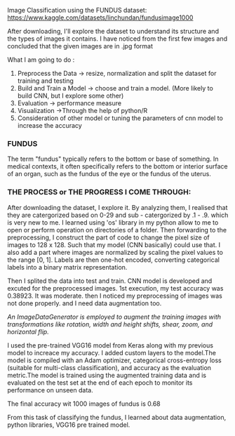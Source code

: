Image Classification using the FUNDUS dataset: https://www.kaggle.com/datasets/linchundan/fundusimage1000

After downloading, I'll explore the dataset to understand its structure and the types of images it contains. I have noticed from the first few images and concluded that the given images are in .jpg format

What I am going to do :
1) Preprocess the Data -> resize, normalization and split the dataset for training and testing
2) Build and Train a Model -> choose and train a model. (More likely to build CNN, but I explore some other)
3) Evaluation -> performance measure
4) Visualization ->Through the help of python/R
5) Consideration of other model or tuning the parameters of cnn model to increase the accuracy

### FUNDUS
The term "fundus" typically refers to the bottom or base of something. In medical contexts, it often specifically refers to the bottom or interior surface of an organ, such as the fundus of the eye or the fundus of the uterus.

### THE PROCESS or THE PROGRESS I COME THROUGH:
After downloading the dataset, I explore it. By analyzing them, I realised that they are catergorized based on 0-29 and sub - catergorized by .1 - .9. which is very new to me. I learned using 'os' library in my python allow to me to open or perform operation on directories of a folder.
Then forwarding to the preprocessing, I construct the part of code to change the pixel size of images to 128 x 128. Such that my model (CNN basically) could use that. I also add a part where images are normalized by scaling the pixel values to the range [0, 1]. Labels are then one-hot encoded, converting categorical labels into a binary matrix representation.

Then I splited the data into test and train. CNN model is developed and excuted for the preprocessed images. 1st execution, my test accuracy was 0.38923. It was moderate.  then I noticed my preprocessing of images was not done properly. and I need data augmentation too.

*An ImageDataGenerator is employed to augment the training images with transformations like rotation, width and height shifts, shear, zoom, and horizontal flip.*

I used the pre-trained VGG16 model from Keras along with my previous model to increace my accuracy. I added custom layers to the model.The model is compiled with an Adam optimizer, categorical cross-entropy loss (suitable for multi-class classification), and accuracy as the evaluation metric.The model is trained using the augmented training data and is evaluated on the test set at the end of each epoch to monitor its performance on unseen data. 

The final accuracy wit 1000 images of fundus is 0.68

From this task of classifying the fundus, I learned about data augmentation, python libraries, VGG16 pre trained model. 
